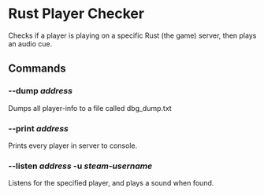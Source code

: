 # Rust Player Checker

Checks if a player is playing on a specific Rust (the game) server, then plays an audio cue.

## Commands

### **--dump** _address_

Dumps all player-info to a file called dbg_dump.txt

### **--print** _address_

Prints every player in server to console.

### **--listen** _address_ **-u** _steam-username_

Listens for the specified player, and plays a sound when found.
